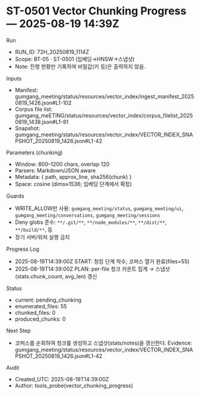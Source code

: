 # ST-0501 Vector Chunking Progress — 2025-08-19 14:39Z

Run
- RUN_ID: 72H_20250819_1114Z
- Scope: BT-05 · ST-0501 (임베딩→HNSW→스냅샷)
- Note: 진행 현황만 기록하며 비밀값(키 등)은 출력하지 않음.

Inputs
- Manifest: gumgang_meeting/status/resources/vector_index/ingest_manifest_20250819_1426.json#L1-102
- Corpus file list: gumgang_meETING/status/resources/vector_index/corpus_filelist_20250819_1438.json#L1-81
- Snapshot: gumgang_meeting/status/resources/vector_index/VECTOR_INDEX_SNAPSHOT_20250819_1426.json#L1-42

Parameters (chunking)
- Window: 800–1200 chars, overlap 120
- Parsers: Markdown/JSON aware
- Metadata: { path, approx_line, sha256(chunk) }
- Space: cosine (dims≈1536; 임베딩 단계에서 확정)

Guards
- WRITE_ALLOW만 사용: `gumgang_meeting/status`, `gumgang_meeting/ui`, `gumgang_meeting/conversations`, `gumgang_meeting/sessions`
- Deny globs 준수: `**/.git/**`, `**/node_modules/**`, `**/dist/**`, `**/build/**`, 등
- 장기 서버/워처 실행 금지

Progress Log
- 2025-08-19T14:39:00Z START: 청킹 단계 착수; 코퍼스 열거 완료(files=55)
- 2025-08-19T14:39:00Z PLAN: per-file 청크 카운트 집계 → 스냅샷(stats.chunk_count, avg_len) 갱신

Status
- current: pending_chunking
- enumerated_files: 55
- chunked_files: 0
- produced_chunks: 0

Next Step
- 코퍼스를 순회하여 청크를 생성하고 스냅샷(stats/notes)을 갱신한다.
Evidence: gumgang_meeting/status/resources/vector_index/VECTOR_INDEX_SNAPSHOT_20250819_1426.json#L1-42

Audit
- Created_UTC: 2025-08-19T14:39:00Z
- Author: tools_probe(vector_chunking_progress)